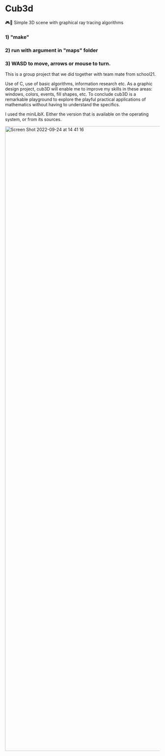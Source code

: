 # Cub3d
🎮🔫 Simple 3D scene with graphical ray tracing algorithms

### 1) "make"
### 2) run with argument in "maps" folder
### 3) WASD to move, arrows or mouse to turn.

This is a group project that we did together with team mate from school21.

Use of C, use of basic algorithms, information research etc.
As a graphic design project, cub3D will enable me to improve my skills in these areas: windows, colors, events, fill shapes, etc.
To conclude cub3D is a remarkable playground to explore the playful practical applications of mathematics without having to understand the specifics.

I used the miniLibX. Either the version that is available on the operating system, or from its sources.

<img width="2032" alt="Screen Shot 2022-09-24 at 14 41 16" src="https://user-images.githubusercontent.com/79263534/192096962-e2339d9c-fd71-4b8b-8221-c67a8866a931.png">
